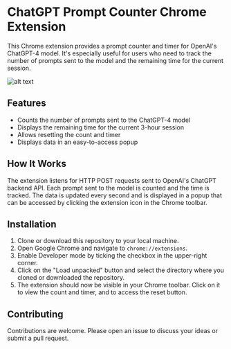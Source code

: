 # ChatGPT Prompt Counter Chrome Extension

This Chrome extension provides a prompt counter and timer for OpenAI's ChatGPT-4 model. It's especially useful for users who need to track the number of prompts sent to the model and the remaining time for the current session.

![alt text](https://i.imgur.com/iAoXfJk.png)

## Features

- Counts the number of prompts sent to the ChatGPT-4 model
- Displays the remaining time for the current 3-hour session
- Allows resetting the count and timer
- Displays data in an easy-to-access popup

## How It Works

The extension listens for HTTP POST requests sent to OpenAI's ChatGPT backend API. Each prompt sent to the model is counted and the time is tracked. The data is updated every second and is displayed in a popup that can be accessed by clicking the extension icon in the Chrome toolbar.

## Installation

1. Clone or download this repository to your local machine.
2. Open Google Chrome and navigate to `chrome://extensions`.
3. Enable Developer mode by ticking the checkbox in the upper-right corner.
4. Click on the "Load unpacked" button and select the directory where you cloned or downloaded the repository.
5. The extension should now be visible in your Chrome toolbar. Click on it to view the count and timer, and to access the reset button.

## Contributing

Contributions are welcome. Please open an issue to discuss your ideas or submit a pull request.
